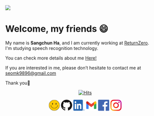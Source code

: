 <img src="https://capsule-render.vercel.app/api?type=Waving&color=36BCF7&height=200&section=header&text=Sangchun%20Ha&fontColor=000000&fontSize=60" />
    
<!--
[![Facebook Badge](https://img.shields.io/badge/facebook-1877f2?style=flat-square&logo=facebook&logoColor=white&link=https://www.facebook.com/zzsza)](https://www.facebook.com/profile.php?id=100005129311669) 
[![Gmail Badge](https://img.shields.io/badge/Gmail-d14836?style=flat-square&logo=Gmail&logoColor=white&link=mailto:seomk9896@gmail.com)](mailto:seomk9896@gmail.com)
[![Linkedin Badge](https://img.shields.io/badge/-LinkedIn-blue?style=flat-square&logo=Linkedin&logoColor=white&link=https://www.linkedin.com/in/seong-yun-byeon-8183a8113/)](https://www.linkedin.com/in/sangchun-ha-346b3b202/)   
-->
      
<!-- ### <div align="center">**Sangchun Ha**</div> -->
<!--#### <div align="center">To be Machine Learning Engineer</div> --> 
    
                     
                          
     
# Welcome, my friends :smile:       

My name is **Sangchun Ha**, and I am currently working at [ReturnZero](https://www.rtzr.ai/).  
I'm studying speech recognition technology.  
 
You can check more details about me [Here!](https://github.com/upskyy/upskyy/blob/main/CV.pdf)

If you are interested in me, please don’t hesitate to contact me at seomk9896@gmail.com

Thank you:yellow_heart:  
  

<div align="center">

[![Hits](https://hits.seeyoufarm.com/api/count/incr/badge.svg?url=https://github.com/hasangchun)](https://hits.seeyoufarm.com)
</div>

<p align="center">
  <a href="https://sites.google.com/view/upskyy" target="_blank"><img src="./images/web.png" width=35 height=35 alt="web"></a>
  <a href="https://github.com/upskyy" target="_blank"><img src="./images/GitHub.png" width=35 height=35 alt="GitHub Blog"></a>
  <a href="https://www.linkedin.com/in/sangchunha" target="_blank"><img src="./images/LinkedIn.png" width=35 height=35 alt="LinkedIn"></a>
  <a href="mailto:seomk9896@gmail.com" target="_blank"><img src="./images/Gmail.png" width=35 height=35 alt="Mail"></a>
  <a href="https://www.facebook.com/profile.php?id=100005129311669" target="_blank"><img src="./images/facebook.png" width=35 height=35 alt="facebook"></a>
  <a href="https://www.instagram.com/hasc_97/" target="_blank"><img src="./images/Instagram.png" width=35 height=35 alt="Instagram"></a>
<!--   <a href="https://scholar.google.com/citations?user=i0tQk6cAAAAJ&hl=ko&oi=sra" target="_blank"><img src="https://cdn.icon-icons.com/icons2/2108/PNG/128/google_scholar_icon_130918.png" width=35 height=35 alt="Google Scholar"></a> -->
</p>

<!-- ![Header image](https://media.giphy.com/media/SWoSkN6DxTszqIKEqv/giphy.gif)     -->

<div align="center">
  
<!-- ![Anurag's github stats](https://github-readme-stats.vercel.app/api?username=hasangchun&theme=default&show_icons=true)   -->
</div>  
<!--!-->
 

